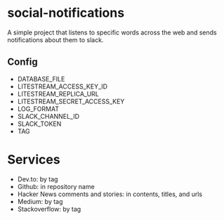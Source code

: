 # social-notifications

A simple project that listens to specific words across the web and sends notifications about them to slack.

## Config

- DATABASE_FILE
- LITESTREAM_ACCESS_KEY_ID
- LITESTREAM_REPLICA_URL
- LITESTREAM_SECRET_ACCESS_KEY
- LOG_FORMAT
- SLACK_CHANNEL_ID
- SLACK_TOKEN
- TAG

# Services

- Dev.to: by tag
- Github: in repository name
- Hacker News comments and stories: in contents, titles, and urls
- Medium: by tag
- Stackoverflow: by tag